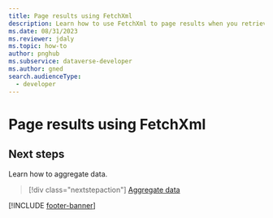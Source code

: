 ```yaml
---
title: Page results using FetchXml
description: Learn how to use FetchXml to page results when you retrieve data from Microsoft Dataverse.
ms.date: 08/31/2023
ms.reviewer: jdaly
ms.topic: how-to
author: pnghub
ms.subservice: dataverse-developer
ms.author: gned
search.audienceType: 
  - developer
---
```

# Page results using FetchXml


## Next steps

Learn how to aggregate data.

> [!div class="nextstepaction"]
> [Aggregate data](aggregate-data.md)

[!INCLUDE [footer-banner](../../../includes/footer-banner.md)]